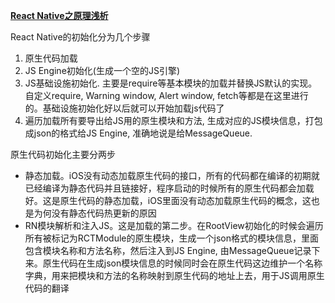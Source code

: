 **[React Native之原理浅析](http://blog.poetries.top/2019/10/02/rn-yuanli/)**

React Native的初始化分为几个步骤
1. 原生代码加载
2. JS Engine初始化(生成一个空的JS引擎)
3. JS基础设施初始化. 主要是require等基本模块的加载并替换JS默认的实现。自定义require, Warning window, Alert window, fetch等都是在这里进行的。基础设施初始化好以后就可以开始加载js代码了
4. 遍历加载所有要导出给JS用的原生模块和方法, 生成对应的JS模块信息，打包成json的格式给JS Engine, 准确地说是给MessageQueue.

原生代码初始化主要分两步
- 静态加载。iOS没有动态加载原生代码的接口，所有的代码都在编译的初期就已经编译为静态代码并且链接好，程序启动的时候所有的原生代码都会加载好。这是原生代码的静态加载，iOS里面没有动态加载原生代码的概念，这也是为何没有静态代码热更新的原因
- RN模块解析和注入JS。这是加载的第二步。在RootView初始化的时候会遍历所有被标记为RCTModule的原生模块，生成一个json格式的模块信息，里面包含模块名称和方法名称，然后注入到JS Engine, 由MessageQueue记录下来。原生代码在生成json模块信息的时候同时会在原生代码这边维护一个名称字典，用来把模块和方法的名称映射到原生代码的地址上去，用于JS调用原生代码的翻译

